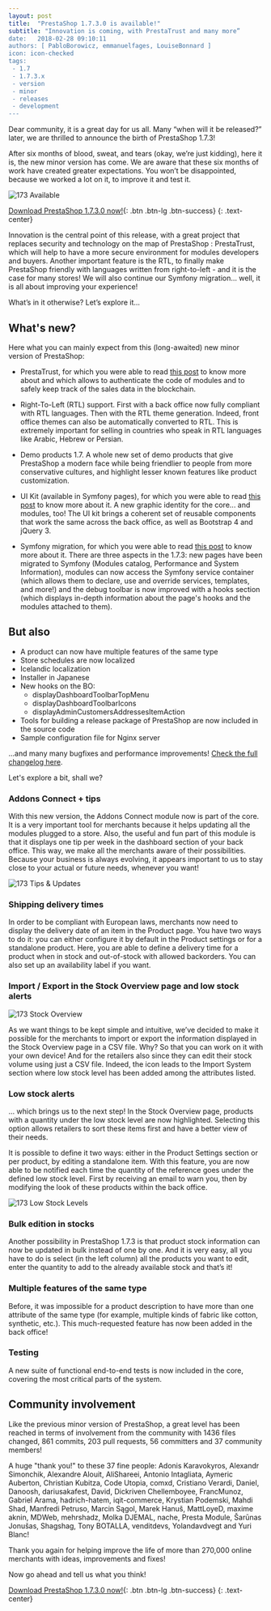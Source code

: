```yaml
---
layout: post
title:  "PrestaShop 1.7.3.0 is available!"
subtitle: "Innovation is coming, with PrestaTrust and many more”
date:   2018-02-28 09:10:11
authors: [ PabloBorowicz, emmanuelfages, LouiseBonnard ]
icon: icon-checked
tags:
 - 1.7
 - 1.7.3.x
 - version
 - minor
 - releases
 - development
---
```

 
Dear community, it is a great day for us all. Many “when will it be released?” later, we are thrilled to announce the birth of PrestaShop 1.7.3!

After six months of blood, sweat, and tears (okay, we’re just kidding), here it is, the new minor version has come. We are aware that these six months of work have created greater expectations. You won’t be disappointed, because we worked a lot on it, to improve it and test it.

![173 Available](/assets/images/2018/02/173_Release.jpg)

[Download PrestaShop 1.7.3.0 now!](https://download.prestashop.com/download/releases/prestashop_1.7.3.0.zip){: .btn .btn-lg .btn-success}
{: .text-center}

Innovation is the central point of this release, with a great project that replaces security and technology on the map of PrestaShop : PrestaTrust, which will help to have a more secure environment for modules developers and buyers. Another important feature is the RTL, to finally make PrestaShop friendly with languages written from right-to-left - and it is the case for many stores! We will also continue our Symfony migration… well, it is all about improving your experience!

What’s in it otherwise? Let’s explore it...


## What's new?
 
Here what you can mainly expect from this (long-awaited) new minor version of PrestaShop:
 
- PrestaTrust, for which you were able to read [this post](http://build.prestashop.com/news/everything-you-always-wanted-to-know-about-prestatrust) to know more about and which allows to authenticate the code of modules and to safely keep track of the sales data in the blockchain.

- Right-To-Left (RTL) support. First with a back office now fully compliant with RTL languages. Then with the RTL theme generation. Indeed, front office themes can also be automatically converted to RTL. This is extremely important for selling in countries who speak in RTL languages like Arabic, Hebrew or Persian.

- Demo products 1.7. A whole new set of demo products that give PrestaShop a modern face while being friendlier to people from more conservative cultures, and highlight lesser known features like product customization.

- UI Kit (available in Symfony pages), for which you were able to read [this post](http://build.prestashop.com/news/PrestaShop-UI-Kit) to know more about it. A new graphic identity for the core... and modules, too! The UI kit brings a coherent set of reusable components that work the same across the back office, as well as Bootstrap 4 and jQuery 3.

- Symfony migration, for which you were able to read [this post](http://build.prestashop.com/news/make-back-office-modules-great-again) to know more about it. There are three aspects in the 1.7.3: new pages have been migrated to Symfony (Modules catalog, Performance and System Information), modules can now access the Symfony service container (which allows them to declare, use and override services, templates, and more!) and the debug toolbar is now improved with a hooks section (which displays in-depth information about the page's hooks and the modules attached to them).
 
## But also

- A product can now have multiple features of the same type
- Store schedules are now localized
- Icelandic localization
- Installer in Japanese
- New hooks on the BO:
    - displayDashboardToolbarTopMenu
    - displayDashboardToolbarIcons
    - displayAdminCustomersAddressesItemAction
- Tools for building a release package of PrestaShop are now included in the source code
- Sample configuration file for Nginx server

...and many many bugfixes and performance improvements! [Check the full changelog here]( https://assets.prestashop2.com/en/system/files/ps_releases/changelog_1.7.3.0-beta1.txt).

Let's explore a bit, shall we?


### Addons Connect + tips

With this new version, the Addons Connect module now is part of the core. It is a very important tool for merchants because it helps updating all the modules plugged to a store. Also, the useful and fun part of this module is that it displays one tip per week in the dashboard section of your back office. This way, we make all the merchants aware of their possibilities. Because your business is always evolving, it appears important to us to stay close to your actual or future needs, whenever you want!

![173 Tips & Updates](/assets/images/2018/02/173_Tips_Updates.png)


### Shipping delivery times
 
In order to be compliant with European laws, merchants now need to display the delivery date of an item in the Product page. You have two ways to do it: you can either configure it by default in the Product settings or for a standalone product. Here, you are able to define a delivery time for a product when in stock and out-of-stock with allowed backorders. You can also set up an availability label if you want.

 
### Import / Export in the Stock Overview page and low stock alerts

![173 Stock Overview](/assets/images/2018/02/173_Stock_Import.png)

As we want things to be kept simple and intuitive, we’ve decided to make it possible for the merchants to import or export the information displayed in the Stock Overview page in a CSV file. Why? So that you can work on it with your own device! And for the retailers also since they can edit their stock volume using just a CSV file. Indeed, the icon leads to the Import System section where low stock level has been added among the attributes listed.


### Low stock alerts
 
… which brings us to the next step! In the Stock Overview page, products with a quantity under the low stock level are now highlighted. Selecting this option allows retailers to sort these items first and have a better view of their needs.
 
It is possible to define it two ways: either in the Product Settings section or per product, by editing a standalone item. With this feature, you are now able to be notified each time the quantity of the reference goes under the defined low stock level. First by receiving an email to warn you, then by modifying the look of these products within the back office.

![173 Low Stock Levels](/assets/images/2018/02/173_Low_Stock_Levels.png)


### Bulk edition in stocks
 
Another possibility in PrestaShop 1.7.3 is that product stock information can now be updated in bulk instead of one by one. And it is very easy, all you have to do is select (in the left column) all the products you want to edit, enter the quantity to add to the already available stock and that’s it!


### Multiple features of the same type

Before, it was impossible for a product description to have more than one attribute of the same type (for example, multiple kinds of fabric like cotton, synthetic, etc.). This much-requested feature has now been added in the back office!


### Testing

A new suite of functional end-to-end tests is now included in the core, covering the most critical parts of the system.


## Community involvement
 
Like the previous minor version of PrestaShop, a great level has been reached in terms of involvement from the community with 1436 files changed, 861 commits, 203 pull requests, 56 committers and 37 community members!
 
A huge "thank you!" to these 37 fine people: Adonis Karavokyros, Alexandr Simonchik, Alexandre Alouit, AliShareei, Antonio Intagliata, Aymeric Auberton, Christian Kubitza, Code Utopia, comxd, Cristiano Verardi, Daniel, Danoosh, dariusakafest, David, Dickriven Chellemboyee, FrancMunoz, Gabriel Arama, hadrich-hatem, iqit-commerce, Krystian Podemski, Mahdi Shad, Manfredi Petruso, Marcin Sągol, Marek Hanuš, MattLoyeD, maxime aknin, MDWeb, mehrshadz, Molka DJEMAL, nache, Presta Module, Šarūnas Jonušas, Shagshag, Tony BOTALLA, venditdevs, Yolandavdvegt and Yuri Blanc!
 
Thank you again for helping improve the life of more than 270,000 online merchants with ideas, improvements and fixes!
 
Now go ahead and tell us what you think!

[Download PrestaShop 1.7.3.0 now!](https://download.prestashop.com/download/releases/prestashop_1.7.3.0.zip){: .btn .btn-lg .btn-success}
{: .text-center}
